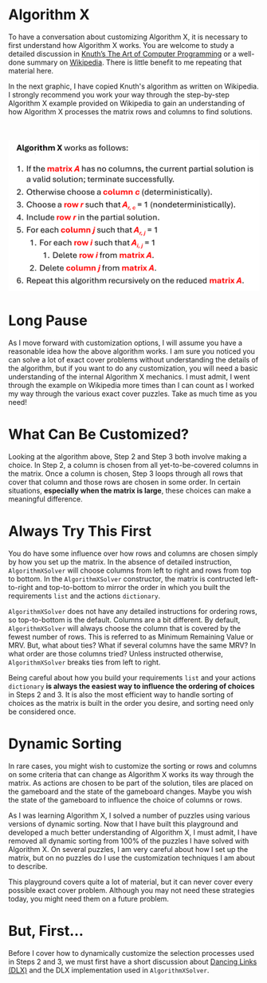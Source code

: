 # Algorithm X

To have a conversation about customizing Algorithm X, it is necessary to first understand how Algorithm X works. You are welcome to study a detailed discussion in [Knuth’s The Art of Computer Programming](https://www-cs-faculty.stanford.edu/~knuth/taocp.html) or a well-done summary on [Wikipedia]( https://en.wikipedia.org/wiki/Knuth%27s_Algorithm_X). There is little benefit to me repeating that material here.

In the next graphic, I have copied Knuth's algorithm as written on Wikipedia. I strongly recommend you work your way through the step-by-step Algorithm X example provided on Wikipedia to gain an understanding of how Algorithm X processes the matrix rows and columns to find solutions.

<BR><BR>
![Algorithm X](AlgorithmX.png)
<BR> 

# Long Pause

As I move forward with customization options, I will assume you have a reasonable idea how the above algorithm works. I am sure you noticed you can solve a lot of exact cover problems without understanding the details of the algorithm, but if you want to do any customization, you will need a basic understanding of the internal Algorithm X mechanics. I must admit, I went through the example on Wikipedia more times than I can count as I worked my way through the various exact cover puzzles. Take as much time as you need!

# What Can Be Customized?

Looking at the algorithm above, Step 2 and Step 3 both involve making a choice. In Step 2, a column is chosen from all yet-to-be-covered columns in the matrix. Once a column is chosen, Step 3 loops through all rows that cover that column and those rows are chosen in some order. In certain situations, __especially when the matrix is large__, these choices can make a meaningful difference.

# __Always Try This First__

You do have some influence over how rows and columns are chosen simply by how you set up the matrix. In the absence of detailed instruction, `AlgorithmXSolver` will choose columns from left to right and rows from top to bottom. In the `AlgorithmXSolver` constructor, the matrix is contructed left-to-right and top-to-bottom to mirror the order in which you built the requirements `list` and the actions `dictionary`.

`AlgorithmXSolver` does not have any detailed instructions for ordering rows, so top-to-bottom is the default. Columns are a bit different. By default, `AlgorithmXSolver` will always choose the column that is covered by the fewest number of rows. This is referred to as Minimum Remaining Value or MRV. But, what about ties? What if several columns have the same MRV? In what order are those columns tried? Unless instructed otherwise, `AlgorithmXSolver` breaks ties from left to right.

Being careful about how you build your requirements `list` and your actions `dictionary` __is always the easiest way to influence the ordering of choices__ in Steps 2 and 3. It is also the most efficient way to handle sorting of choices as the matrix is built in the order you desire, and sorting need only be considered once.

# Dynamic Sorting

In rare cases, you might wish to customize the sorting or rows and columns on some criteria that can change as Algorithm X works its way through the matrix. As actions are chosen to be part of the solution, tiles are placed on the gameboard and the state of the gameboard changes. Maybe you wish the state of the gameboard to influence the choice of columns or rows.

As I was learning Algorithm X, I solved a number of puzzles using various versions of dynamic sorting. Now that I have built this playground and developed a much better understanding of Algorithm X, I must admit, I have removed all dynamic sorting from 100% of the puzzles I have solved with Algorithm X. On several puzzles, I am very careful about how I set up the matrix, but on no puzzles do I use the customization techniques I am about to describe.

This playground covers quite a lot of material, but it can never cover every possible exact cover problem. Although you may not need these strategies today, you might need them on a future problem. 

# But, First…

Before I cover how to dynamically customize the selection processes used in Steps 2 and 3, we must first have a short discussion about [Dancing Links (DLX)]( https://en.wikipedia.org/wiki/Dancing_Links) and the DLX implementation used in `AlgorithmXSolver`.

